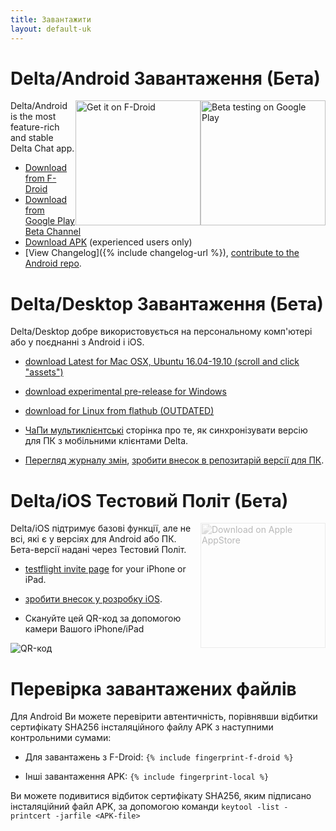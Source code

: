 ```yaml
---
title: Завантажити
layout: default-uk
---
```




<!-- GENERATED FILE -- DO NOT EDIT -->



# Delta/Android Завантаження (Бета)

[<img style="float:right" src="../assets/home/get-it-on-gplay-beta.png" alt="Beta testing on Google Play" width="200" />](https://play.google.com/store/apps/details?id=chat.delta)
[<img style="float:right" src="../assets/home/get-it-on-fdroid.png" alt="Get it on F-Droid" width="200" />](https://f-droid.org/app/com.b44t.messenger)

Delta/Android is the most feature-rich and stable Delta Chat app. 

* [Download from F-Droid](https://f-droid.org/app/com.b44t.messenger)
* [Download from Google Play Beta Channel](https://play.google.com/store/apps/details?id=chat.delta)
* [Download APK](https://github.com/deltachat/deltachat-android/releases) (experienced users only)
* [View Changelog]({% include changelog-url %}), [contribute to the Android repo](https://github.com/deltachat/deltachat-android/). 


# Delta/Desktop Завантаження (Бета)

Delta/Desktop добре використовується на персональному комп'ютері або у поєднанні з Android і iOS.

* [download Latest for Mac OSX, Ubuntu 16.04-19.10 (scroll and click "assets")](https://github.com/deltachat/deltachat-desktop/releases/latest)

* [download experimental pre-release for Windows](https://github.com/deltachat/deltachat-desktop/releases/)

* [download for Linux from flathub (OUTDATED)](https://flathub.org/apps/details/chat.delta.desktop)

* [ЧаПи мультиклієнтські](help#multiclient) сторінка про те, як синхронізувати версію для ПК з мобільними клієнтами Delta.

* [Перегляд журналу змін](https://github.com/deltachat/deltachat-desktop/blob/master/CHANGELOG.md),
  [зробити внесок в репозитарій версії для ПК](https://github.com/deltachat/deltachat-desktop/).


# Delta/iOS Тестовий Політ (Бета)

<img src="../assets/home/get-it-on-ios.png" alt="Download on Apple AppStore" width="200" style="float:right; filter: opacity(.3) grayscale(100%);" />

Delta/iOS підтримує базові функції, але не всі, які є у версіях для Android або ПК.
Бета-версії надані через Тестовий Політ.

- [testflight invite page](https://testflight.apple.com/join/uEMc1NxS) for your iPhone or iPad.

- [зробити внесок у розробку iOS](https://github.com/deltachat/deltachat-ios/).

- Скануйте цей QR-код за допомогою камери Вашого iPhone/iPad

 ![QR-код](../assets/home/deltachat_testflight_qrcode.png)


# Перевірка завантажених файлів

Для Android Ви можете перевірити автентичність, порівнявши відбитки сертифікату SHA256 інсталяційного файлу APK з наступними контрольними сумами:

* Для завантажень з F-Droid:
 `{% include fingerprint-f-droid %}`

* Інші завантаження APK:
  `{% include fingerprint-local %}`

Ви можете подивитися відбиток сертифікату SHA256, яким підписано інсталяційний файл APK, за допомогою команди
`keytool -list -printcert -jarfile <APK-file>`

